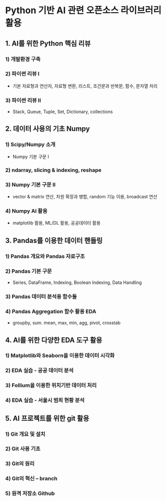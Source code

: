 # Python 기반 AI 관련 오픈소스 라이브러리 활용
## 1. AI를 위한 Python 핵심 리뷰
### 1) 개발환경 구축
### 2) 파이썬 리뷰 I
 * 기본 자료형과 연산자, 자료형 변환, 리스트, 조건문과 반복문, 함수, 문자열 처리
### 3) 파이썬 리뷰 II
 * Stack, Queue, Tuple, Set, Dictionary, collections
## 2. 데이터 사용의 기초 Numpy
### 1) Scipy/Numpy 소개
 * Numpy 기본 구문 I 
### 2) ndarray, slicing & indexing, reshape
### 3) Numpy 기본 구문 II 
 * vector & matrix 연산, 차원 확장과 병합, random 기능 이용, broadcast 연산
### 4) Numpy AI 활용
 * matplotlib 활용, ML/DL 활용, 공공데이터 활용
## 3. Pandas를 이용한 데이터 핸들링
### 1) Pandas 개요와 Pandas 자료구조
### 2) Pandas 기본 구문 
 * Series, DataFrame, Indexing, Boolean Indexing, Data Handling
### 3) Pandas 데이터 분석용 함수들
### 4) Pandas Aggregation 함수 활용 EDA
 * groupby, sum. mean, max, min, agg, pivot, crosstab
## 4. AI를 위한 다양한 EDA 도구 활용
### 1) Matplotlib와 Seaborn을 이용한 데이터 시각화
### 2) EDA 실습 - 공공 데이터 분석
### 3) Follium을 이용한 위치기반 데이터 처리
### 4) EDA 실습 - 서울시 범죄 현황 분석
## 5. AI 프로젝트를 위한 git 활용
### 1) Git 개요 및 설치
### 2) Git 사용 기초
### 3) Git의 원리
### 4) Git의 혁신 – branch
### 5) 원격 저장소 Github
